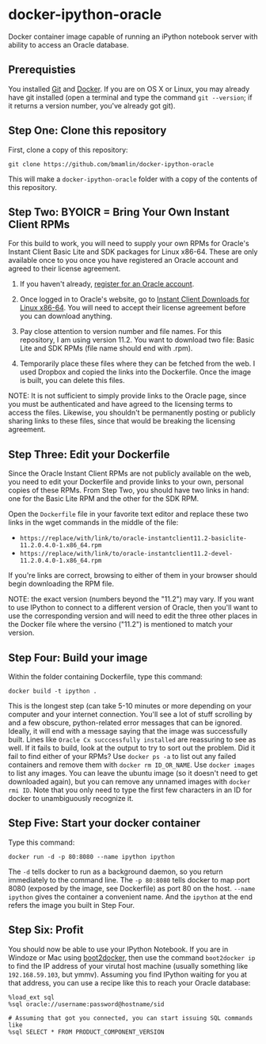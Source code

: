 docker-ipython-oracle
=======================

Docker container image capable of running an iPython notebook server with ability to access an Oracle database.

Prerequisties
-------------
You installed [Git](http://git-scm.com/) and [Docker](https://docs.docker.com/installation/). 
If you are on OS X or Linux, you may already have git installed (open a terminal and type the
command `git --version`; if it returns a version number, you've already got git).

Step One: Clone this repository
-------------------------------
First, clone a copy of this repository:

    git clone https://github.com/bmamlin/docker-ipython-oracle

This will make a `docker-ipython-oracle` folder with a copy of the contents of this repository.


Step Two: BYOICR = Bring Your Own Instant Client RPMs
-----------------------------------------------------
For this build to work, you will need to supply your own RPMs for Oracle's Instant Client Basic Lite and SDK packages for Linux x86-64.  These are only available once to you once you have registered an Oracle 
account and agreed to their license agreement.

1. If you haven't already, [register for an Oracle account](https://login.oracle.com/mysso/signon.jsp).

2. Once logged in to Oracle's website, go to [Instant Client Downloads for Linux x86-64](http://www.oracle.com/technetwork/topics/linuxx86-64soft-092277.html).  You will need to accept their license agreement before you can download anything.

3. Pay close attention to version number and file names.  For this repository, I am using version 11.2.  You want to download two file: Basic Lite and SDK RPMs (file name should end with .rpm).

4. Temporarily place these files where they can be fetched from the web.  I used Dropbox and copied the links into the Dockerfile.  Once the image is built, you can delete this files.

NOTE: It is not sufficient to simply provide links to the Oracle page, since you must be 
authenticated and have agreed to the licensing terms to access the files.  Likewise, you 
shouldn't be permanently posting or publicly sharing links to these files, since that would 
be breaking the licensing agreement.

Step Three: Edit your Dockerfile
--------------------------------
Since the Oracle Instant Client RPMs are not publicly available on the web, you need to edit your 
Dockerfile and provide links to your own, personal copies of these RPMs.  From Step Two, you 
should have two links in hand: one for the Basic Lite RPM and the other for the SDK RPM.

Open the `Dockerfile` file in your favorite text editor and replace these two links in the wget 
commands in the middle of the file:
* `https://replace/with/link/to/oracle-instantclient11.2-basiclite-11.2.0.4.0-1.x86_64.rpm`
* `https://replace/with/link/to/oracle-instantclient11.2-devel-11.2.0.4.0-1.x86_64.rpm`

If you're links are correct, browsing to either of them in your browser should begin 
downloading the RPM file.

NOTE: the exact version (numbers beyond the "11.2") may vary.  If you want to use IPython to 
connect to a different version of Oracle, then you'll want to use the corresponding version 
and will need to edit the three other places in the Docker file where the versino ("11.2") is 
mentioned to match your version.

Step Four: Build your image
---------------------------
Within the folder containing Dockerfile, type this command:

    docker build -t ipython .

This is the longest step (can take 5-10 minutes or more depending on your computer and your 
internet connection.  You'll see a lot of stuff scrolling by and a few obscure, python-related 
error messages that can be ignored.  Ideally, it will end with a message saying that the image 
was successfully built.  Lines like `Oracle Cx succcessfully installed` are reassuring to see as 
well.  If it fails to build, look at the output to try to sort out the problem.  Did it fail to 
find either of your RPMs?  Use `docker ps -a` to list out any failed containers and remove them 
with `docker rm ID_OR_NAME`.  Use `docker images` to list any images.  You can leave the ubuntu 
image (so it doesn't need to get downloaded again), but you can remove any unnamed images with 
`docker rmi ID`.  Note that you only need to type the first few characters in an ID for docker 
to unambiguously recognize it.

Step Five: Start your docker container
--------------------------------------
Type this command:

    docker run -d -p 80:8080 --name ipython ipython

The `-d` tells docker to run as a background daemon, so you return immediately to the command 
line.  The `-p 80:8080` tells docker to map port 8080 (exposed by the image, see Dockerfile) 
as port 80 on the host.  `--name ipython` gives the container a convenient name.  And the 
`ipython` at the end refers the image you built in Step Four.

Step Six: Profit
----------------
You should now be able to use your IPython Notebook.  If you are in Windoze or Mac using 
[boot2docker](https://github.com/boot2docker/boot2docker), then use the command `boot2docker ip` 
to find the IP address of your virutal host machine (usually something like `192.168.59.103`, but 
ymmv).  Assuming you find IPython waiting for you at that address, you can use a recipe like 
this to reach your Oracle database:

    %load_ext sql
    %sql oracle://username:password@hostname/sid

    # Assuming that got you connected, you can start issuing SQL commands like
    %sql SELECT * FROM PRODUCT_COMPONENT_VERSION
